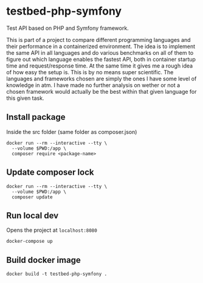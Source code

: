 # testbed-php-symfony
Test API based on PHP and Symfony framework.

This is part of a project to compare different programming languages and their performance in a containerized environment. The idea is to implement the same API in all languages and do various benchmarks on all of them to figure out which language enables the fastest API, both in container startup time and request/response time. At the same time it gives me a rough idea of how easy the setup is. This is by no means super scientific. The languages and frameworks chosen are simply the ones I have some level of knowledge in atm. I have made no further analysis on wether or not a chosen framework would actually be the best within that given language for this given task.



## Install package

Inside the src folder (same folder as composer.json)

```
docker run --rm --interactive --tty \
  --volume $PWD:/app \
  composer require <package-name>
```

## Update composer lock

```
docker run --rm --interactive --tty \
  --volume $PWD:/app \
  composer update
```


## Run local dev

Opens the project at ```localhost:8080```

```
docker-compose up
```

## Build docker image

```
docker build -t testbed-php-symfony .
```